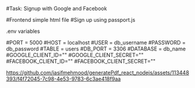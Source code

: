 #Task: Signup with Google and Facebook

#Frontend simple html file
#Sign up using passport.js

.env variables

#PORT = 5000
#HOST = localhost
#USER = db_username
#PASSWORD = db_password
#TABLE = users
#DB_PORT = 3306
#DATABASE = db_name
#GOOGLE_CLIENT_ID=""
#GOOGLE_CLIENT_SECRET=""
#FACEBOOK_CLIENT_ID=""
#FACEBOOK_CLIENT_SECRET=""

https://github.com/iasifmehmood/generatePdf_react_nodejs/assets/113448393/f4f72045-7c98-4e53-9783-6c3ae418f9aa
